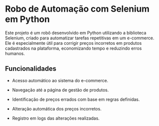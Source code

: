 # Robo de Automação com Selenium em Python

Este projeto é um robô desenvolvido em Python utilizando a biblioteca Selenium, criado para automatizar tarefas repetitivas em um e-commerce. Ele é especialmente útil para corrigir preços incorretos em produtos cadastrados na plataforma, economizando tempo e reduzindo erros humanos.

## Funcionalidades

- Acesso automático ao sistema do e-commerce.

- Navegação até a página de gestão de produtos.

- Identificação de preços errados com base em regras definidas.

- Alteração automática dos preços incorretos.

- Registro em logs das alterações realizadas.
